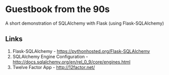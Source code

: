 Guestbook from the 90s
======================

A short demonstration of SQLAlchemy with Flask (using Flask-SQLAlchemy)

Links
-----

1. Flask-SQLAlchemy - https://pythonhosted.org/Flask-SQLAlchemy
2. SQLAlchemy Engine Configuration - http://docs.sqlalchemy.org/en/rel_0_9/core/engines.html
3. Twelve Factor App - http://12factor.net/
